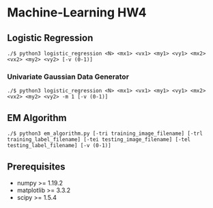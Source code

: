 # Machine-Learning HW4

## Logistic Regression
```shell script
./$ python3 logistic_regression <N> <mx1> <vx1> <my1> <vy1> <mx2> <vx2> <my2> <vy2> [-v (0-1)]
```
### Univariate Gaussian Data Generator
```shell script
./$ python3 logistic_regression <N> <mx1> <vx1> <my1> <vy1> <mx2> <vx2> <my2> <vy2> -m 1 [-v (0-1)]
```

## EM Algorithm
```shell script
./$ python3 em_algorithm.py [-tri training_image_filename] [-trl training_label_filename] [-tei testing_image_filename] [-tel testing_label_filename] [-v (0-1)]
```

## Prerequisites
* numpy >= 1.19.2
* matplotlib >= 3.3.2
* scipy >= 1.5.4
